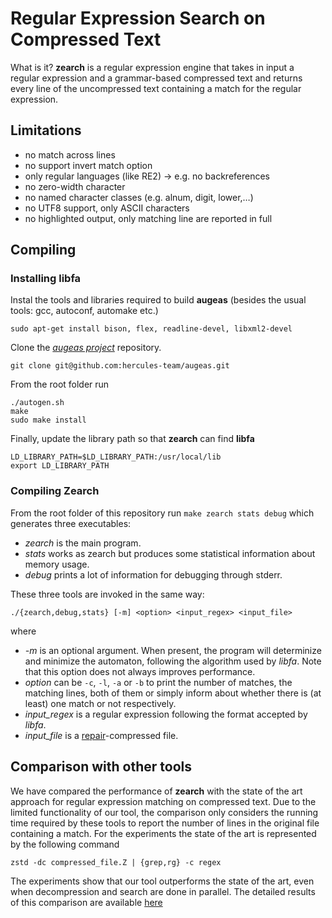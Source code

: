 # Regular Expression Search on Compressed Text

What is it?
**zearch** is a regular expression engine that takes in input a regular expression and a grammar-based compressed text and returns every line of the uncompressed text containing a match for the regular expression.

## Limitations

- no match across lines
- no support invert match option
- only regular languages (like RE2) → e.g. no backreferences
- no zero-width character
- no named character classes (e.g. alnum, digit, lower,…)
- no UTF8 support, only ASCII characters
- no highlighted output, only matching line are reported in full

## Compiling

### Installing libfa
Instal the tools and libraries required to build **augeas** (besides the usual tools: gcc, autoconf, automake etc.)
```
sudo apt-get install bison, flex, readline-devel, libxml2-devel
```

Clone the [*augeas project*](https://github.com/hercules-team/augeas) repository.
```
git clone git@github.com:hercules-team/augeas.git
```
From the root folder run
```
./autogen.sh
make
sudo make install
```

Finally, update the library path so that **zearch** can find **libfa**
```
LD_LIBRARY_PATH=$LD_LIBRARY_PATH:/usr/local/lib
export LD_LIBRARY_PATH
```

### Compiling Zearch
From the root folder of this repository run `make zearch stats debug` which generates three executables:
* *zearch* is the main program.
* *stats* works as zearch but produces some statistical information about memory usage.
* *debug* prints a lot of information for debugging through stderr.

These three tools are invoked in the same way:
```
./{zearch,debug,stats} [-m] <option> <input_regex> <input_file>
```
where
* *-m* is an optional argument. When present, the program will determinize and minimize the automaton, following the algorithm used by *libfa*. Note that this option does not always improves performance.
* *option* can be `-c`, `-l`, `-a` or `-b` to print the number of matches, the matching lines, both of them or simply inform about whether there is (at least) one match or not respectively.
* *input_regex* is a regular expression following the format accepted by *libfa*.
* *input_file* is a [repair](https://storage.googleapis.com/google-code-archive-downloads/v2/code.google.com/re-pair/repair110811.tar.gz)-compressed file.


## Comparison with other tools
We have compared the performance of **zearch** with the state of the art approach for regular expression matching on compressed text.
Due to the limited functionality of our tool, the comparison only considers the running time required by these tools to report the number of lines in the original file containing a match.
For the experiments the state of the art is represented by the following command
```
zstd -dc compressed_file.Z | {grep,rg} -c regex
```
The experiments show that our tool outperforms the state of the art, even when decompression and search are done in parallel.
The detailed results of this comparison are available [here](https://pevalme.github.io/zearch/graphs/index.html)